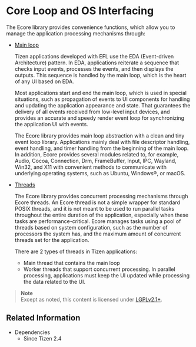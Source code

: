 # Core Loop and OS Interfacing

The Ecore library provides convenience functions, which allow you to manage the application processing mechanisms through:

- [Main loop](main-loop.md)

  Tizen applications developed with EFL use the EDA (Event-driven Architecture) pattern. In EDA, applications reiterate a sequence that checks input events, processes the events, and then displays the outputs. This sequence is handled by the main loop, which is the heart of any UI based on EDA.  

  Most applications start and end the main loop, which is used in special situations, such as propagation of events to UI components for handling and updating the application appearance and state. That guarantees the delivery of all events received from low-level input devices, and provides an accurate and speedy render event loop for synchronizing the application UI with events.  

  The Ecore library provides main loop abstraction with a clean and tiny event loop library. Applications mainly deal with file descriptor handling, event handling, and timer handling from the beginning of the main loop. In addition, Ecore provides several modules related to, for example, Audio, Cocoa, Connection, Drm, FrameBuffer, Input, IPC, Wayland, Win32, and X11 with convenient methods to communicate with underlying operating systems, such as Ubuntu, Windows&reg;, or macOS.

- [Threads](threads.md)

  The Ecore library provides concurrent processing mechanisms through Ecore threads. An Ecore thread is not a simple wrapper for standard POSIX threads, and it is not meant to be used to run parallel tasks throughout the entire duration of the application, especially when these tasks are performance-critical. Ecore manages tasks using a pool of threads based on system configuration, such as the number of processors the system has, and the maximum amount of concurrent threads set for the application.  

  There are 2 types of threads in Tizen applications:  
   - Main thread that contains the main loop
   - Worker threads that support concurrent processing. In parallel processing, applications must keep the UI updated while processing the data related to the UI.

> **Note**  
> Except as noted, this content is licensed under [LGPLv2.1+](http://opensource.org/licenses/LGPL-2.1).

## Related Information
- Dependencies
  - Since Tizen 2.4
  
